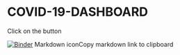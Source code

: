 # COVID-19-DASHBOARD

Click on the button

[![Binder](https://mybinder.org/badge_logo.svg)](https://mybinder.org/v2/gh/LightsByKC/Covid19DashBoard.git/HEAD)
Markdown iconCopy markdown link to clipboard
